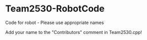 Team2530-RobotCode
======================

Code for robot - Please use appropriate names

Add your name to the "Contributors" comment in Team2530.cpp!
